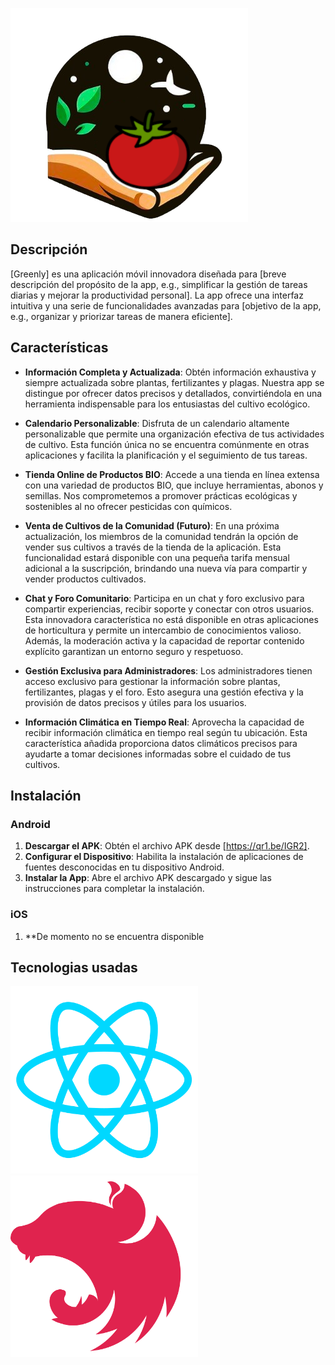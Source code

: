 ![Logo](images/Logo.png)


## Descripción

[Greenly] es una aplicación móvil innovadora diseñada para [breve descripción del propósito de la app, e.g., simplificar la gestión de tareas diarias y mejorar la productividad personal]. La app ofrece una interfaz intuitiva y una serie de funcionalidades avanzadas para [objetivo de la app, e.g., organizar y priorizar tareas de manera eficiente].

## Características

- **Información Completa y Actualizada**: Obtén información exhaustiva y siempre actualizada sobre plantas, fertilizantes y plagas. Nuestra app se distingue por ofrecer datos precisos y detallados, convirtiéndola en una herramienta indispensable para los entusiastas del cultivo ecológico.

- **Calendario Personalizable**: Disfruta de un calendario altamente personalizable que permite una organización efectiva de tus actividades de cultivo. Esta función única no se encuentra comúnmente en otras aplicaciones y facilita la planificación y el seguimiento de tus tareas.

- **Tienda Online de Productos BIO**: Accede a una tienda en línea extensa con una variedad de productos BIO, que incluye herramientas, abonos y semillas. Nos comprometemos a promover prácticas ecológicas y sostenibles al no ofrecer pesticidas con químicos.

- **Venta de Cultivos de la Comunidad (Futuro)**: En una próxima actualización, los miembros de la comunidad tendrán la opción de vender sus cultivos a través de la tienda de la aplicación. Esta funcionalidad estará disponible con una pequeña tarifa mensual adicional a la suscripción, brindando una nueva vía para compartir y vender productos cultivados.

- **Chat y Foro Comunitario**: Participa en un chat y foro exclusivo para compartir experiencias, recibir soporte y conectar con otros usuarios. Esta innovadora característica no está disponible en otras aplicaciones de horticultura y permite un intercambio de conocimientos valioso. Además, la moderación activa y la capacidad de reportar contenido explícito garantizan un entorno seguro y respetuoso.

- **Gestión Exclusiva para Administradores**: Los administradores tienen acceso exclusivo para gestionar la información sobre plantas, fertilizantes, plagas y el foro. Esto asegura una gestión efectiva y la provisión de datos precisos y útiles para los usuarios.

- **Información Climática en Tiempo Real**: Aprovecha la capacidad de recibir información climática en tiempo real según tu ubicación. Esta característica añadida proporciona datos climáticos precisos para ayudarte a tomar decisiones informadas sobre el cuidado de tus cultivos.


## Instalación

### Android

1. **Descargar el APK**: Obtén el archivo APK desde [https://qr1.be/IGR2].
2. **Configurar el Dispositivo**: Habilita la instalación de aplicaciones de fuentes desconocidas en tu dispositivo Android.
3. **Instalar la App**: Abre el archivo APK descargado y sigue las instrucciones para completar la instalación.

### iOS

1. **De momento no se encuentra disponible


## Tecnologias usadas
<img src="images/react.png" alt="react" width="300" style="display: inline-block;"/>
<img src="images/nestjs.png" alt="nestjs" width="300" style="display: inline-block;"/>




